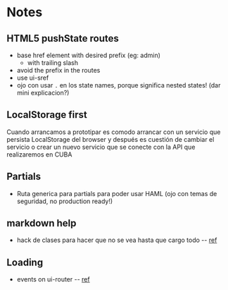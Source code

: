 # Notes

## HTML5 pushState routes
- base href element with desired prefix (eg: admin)
  - with trailing slash
- avoid the prefix in the routes
- use ui-sref
- ojo con usar `.` en los state names, porque significa nested states! (dar mini explicacion?)

## LocalStorage first
Cuando arrancamos a prototipar es comodo arrancar con un servicio que persista LocalStorage del browser y después es cuestión de cambiar el servicio o crear un nuevo servicio que se conecte con la API que realizaremos en CUBA

## Partials
- Ruta generica para partials para poder usar HAML (ojo con temas de seguridad, no production ready!)

## markdown help
- hack de clases para hacer que no se vea hasta que cargo todo -- [ref](http://stackoverflow.com/questions/17985390/angular-animate-ng-cloak-opacity)

## Loading
- events on ui-router -- [ref](http://angular-ui.github.io/ui-router/site/#/api/ui.router.state.$state)

